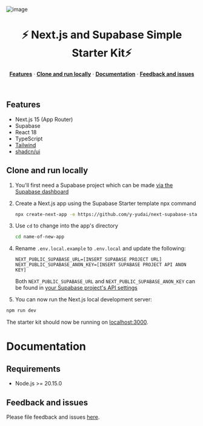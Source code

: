 ![image](https://github.com/y-yudai/next-supabase-starter/docs/image/architecture.png)
<h1 align="center">⚡ Next.js and Supabase Simple Starter Kit⚡</h1>

<p align="center">
  <a href="#features"><strong>Features</strong></a> ·
  <a href="#clone-and-run-locally"><strong>Clone and run locally</strong></a> ·
  <a href="#documentation"><strong>Documentation</strong></a> ·
  <a href="#feedback-and-issues"><strong>Feedback and issues</strong></a>
</p>
<br/>

## Features
- Next.js 15 (App Router)
- Supabase
- React 18
- TypeScript
- [Tailwind](https://tailwindcss.com/)
- [shadcn/ui](https://ui.shadcn.com/)


## Clone and run locally

1. You'll first need a Supabase project which can be made [via the Supabase dashboard](https://database.new)

2. Create a Next.js app using the Supabase Starter template npx command
   ```bash
   npx create-next-app -e https://github.com/y-yudai/next-supabase-starter
   ```

3. Use `cd` to change into the app's directory

   ```bash
   cd name-of-new-app
   ```

4. Rename `.env.local.example` to `.env.local` and update the following:

   ```
   NEXT_PUBLIC_SUPABASE_URL=[INSERT SUPABASE PROJECT URL]
   NEXT_PUBLIC_SUPABASE_ANON_KEY=[INSERT SUPABASE PROJECT API ANON KEY]
   ```

   Both `NEXT_PUBLIC_SUPABASE_URL` and `NEXT_PUBLIC_SUPABASE_ANON_KEY` can be found in [your Supabase project's API settings](https://app.supabase.com/project/_/settings/api)

5. You can now run the Next.js local development server:

```bash
npm run dev
```

The starter kit should now be running on [localhost:3000](http://localhost:3000/).

# Documentation

## Requirements

- Node.js >= 20.15.0

## Feedback and issues

Please file feedback and issues [here](https://github.com/y-yudai/next-supabase-starter/issues).